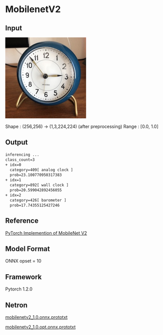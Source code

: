 # MobilenetV2

## Input

![Input](clock.jpg)

Shape : (256,256)  -> (1,3,224,224)  (after preprocessing)
Range : [0.0, 1.0]

## Output
```
inferencing ...
class_count=3
+ idx=0
  category=409[ analog clock ]
  prob=23.100770950317383
+ idx=1
  category=892[ wall clock ]
  prob=20.599042892456055
+ idx=2
  category=426[ barometer ]
  prob=17.74355125427246
```

## Reference

[PyTorch Implemention of MobileNet V2](https://github.com/d-li14/mobilenetv2.pytorch)

## Model Format

ONNX opset = 10

## Framework

Pytorch 1.2.0

## Netron

[mobilenetv2_1.0.onnx.prototxt](https://lutzroeder.github.io/netron/?url=https://storage.googleapis.com/ailia-models/mobilenetv2/mobilenetv2_1.0.onnx.prototxt)

[mobilenetv2_1.0.opt.onnx.prototxt](https://lutzroeder.github.io/netron/?url=https://storage.googleapis.com/ailia-models/mobilenetv2/mobilenetv2_1.0.opt.onnx.prototxt)
